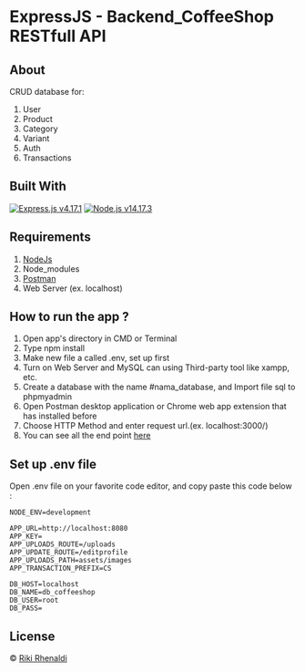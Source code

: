 # ExpressJS - Backend_CoffeeShop RESTfull API

## About
CRUD database for:
1. User
2. Product
3. Category
4. Variant
5. Auth
6. Transactions

## Built With
[![Express.js  v4.17.1](https://img.shields.io/badge/Express%20-v4.17.1-brightgreen.svg?style=flat)](https://expressjs.com/)
[![Node.js v14.17.3](https://img.shields.io/badge/Node%20-v14.17.3-blue.svg?style=flat)](https://nodejs.org/en/)



## Requirements
1. [NodeJs](https://nodejs.org/en/)
2. Node_modules
3. [Postman](https://www.getpostman.com/)
4. Web Server (ex. localhost)

## How to run the app ?

1. Open app's directory in CMD or Terminal
2. Type npm install
3. Make new file a called .env, set up first
4. Turn on Web Server and MySQL can using Third-party tool like xampp, etc.
5. Create a database with the name #nama_database, and Import file sql to phpmyadmin
6. Open Postman desktop application or Chrome web app extension that has installed before
7. Choose HTTP Method and enter request url.(ex. localhost:3000/)
8. You can see all the end point [here](https://documenter.getpostman.com/view/15532539/Tzscq7Aa)

## Set up .env file
Open .env file on your favorite code editor, and copy paste this code below :

``` 
NODE_ENV=development

APP_URL=http://localhost:8080
APP_KEY=
APP_UPLOADS_ROUTE=/uploads
APP_UPDATE_ROUTE=/editprofile
APP_UPLOADS_PATH=assets/images
APP_TRANSACTION_PREFIX=CS

DB_HOST=localhost
DB_NAME=db_coffeeshop
DB_USER=root
DB_PASS=
```

## License
© [Riki Rhenaldi](https://github.com/Rikirhenaldi)
